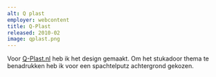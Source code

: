 ```yaml
---
alt: Q plast
employer: webcontent
title: Q-Plast
released: 2010-02
image: qplast.png
---
```


Voor [Q-Plast.nl](http://www.q-plast.nl/) heb ik het design gemaakt. Om het stukadoor thema te benadrukken heb ik voor een spachtelputz achtergrond gekozen.